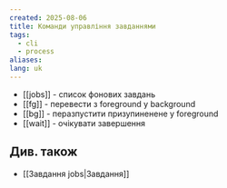 ```yaml
---
created: 2025-08-06
title: Команди управління завданнями
tags:
  - cli
  - process
aliases: 
lang: uk
---
```


- [[jobs]] - список фонових завдань
- [[fg]] - перевести з foreground у background
- [[bg]] - перазпустити призупиненене у foreground
- [[wait]] - очікувати завершення

## Див. також

- [[Завдання jobs|Завдання]]